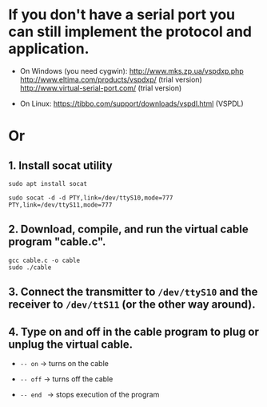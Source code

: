 # If you don't have a serial port you can still implement the protocol and application.
- On Windows (you need cygwin):
http://www.mks.zp.ua/vspdxp.php
http://www.eltima.com/products/vspdxp/ (trial version)
http://www.virtual-serial-port.com/ (trial version)

- On Linux:
 https://tibbo.com/support/downloads/vspdl.html (VSPDL)

# Or
## 1. Install socat utility
```
sudo apt install socat

sudo socat -d -d PTY,link=/dev/ttyS10,mode=777 PTY,link=/dev/ttyS11,mode=777
```
## 2. Download, compile, and run the virtual cable program "cable.c".
```
gcc cable.c -o cable
sudo ./cable
```

## 3. Connect the transmitter to ```/dev/ttyS10``` and the receiver to ```/dev/ttS11``` (or the other way around).


## 4. Type on and off in the cable program to plug or unplug the virtual cable.

- ```-- on``` &rarr; turns on the cable

- ```-- off``` &rarr; turns off the cable

- ```-- end ``` &rarr;  stops execution of the program
